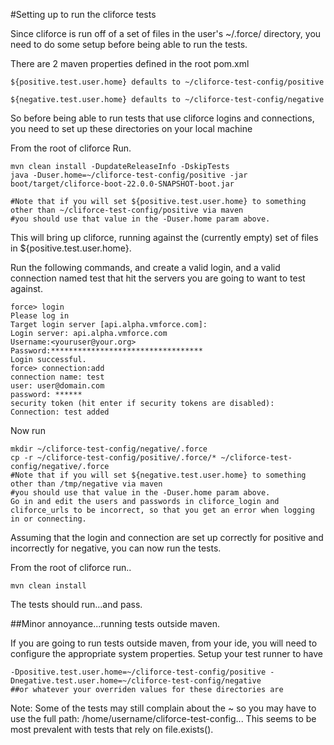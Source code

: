 #Setting up to run the cliforce tests

Since cliforce is run off of a set of files in the user's ~/.force/ directory, you need to do some setup before being able to
run the tests.

There are 2 maven properties defined in the root pom.xml

    ${positive.test.user.home} defaults to ~/cliforce-test-config/positive

    ${negative.test.user.home} defaults to ~/cliforce-test-config/negative

So before being able to run tests that use cliforce logins and connections, you need to set up these directories on your local machine

From the root of cliforce Run.

    mvn clean install -DupdateReleaseInfo -DskipTests
    java -Duser.home=~/cliforce-test-config/positive -jar boot/target/cliforce-boot-22.0.0-SNAPSHOT-boot.jar

    #Note that if you will set ${positive.test.user.home} to something other than ~/cliforce-test-config/positive via maven
    #you should use that value in the -Duser.home param above.

This will bring up cliforce, running against the (currently empty) set of files in ${positive.test.user.home}.

Run the following commands, and create a valid login, and a valid connection named test that hit the servers you are going to want to
test against.

    force> login
    Please log in
    Target login server [api.alpha.vmforce.com]:
    Login server: api.alpha.vmforce.com
    Username:<youruser@your.org>
    Password:**********************************
    Login successful.
    force> connection:add
    connection name: test
    user: user@domain.com
    password: ******
    security token (hit enter if security tokens are disabled): 
    Connection: test added

Now run

    mkdir ~/cliforce-test-config/negative/.force
    cp -r ~/cliforce-test-config/positive/.force/* ~/cliforce-test-config/negative/.force
    #Note that if you will set ${negative.test.user.home} to something other than /tmp/negative via maven
    #you should use that value in the -Duser.home param above.
    Go in and edit the users and passwords in cliforce_login and cliforce_urls to be incorrect, so that you get an error when logging in or connecting.

Assuming that the login and connection are set up correctly for positive and incorrectly for negative, you can now run the tests.

From the root of cliforce run..

    mvn clean install

The tests should run...and pass.

##Minor annoyance...running tests outside maven.

If you are going to run tests outside maven, from your ide, you will need to configure the appropriate system properties.
Setup your test runner to have

    -Dpositive.test.user.home=~/cliforce-test-config/positive -Dnegative.test.user.home=~/cliforce-test-config/negative
    ##or whatever your overriden values for these directories are

Note: Some of the tests may still complain about the ~ so you may have to use the full path: /home/username/cliforce-test-config... This seems to be most prevalent with tests that rely on file.exists().






